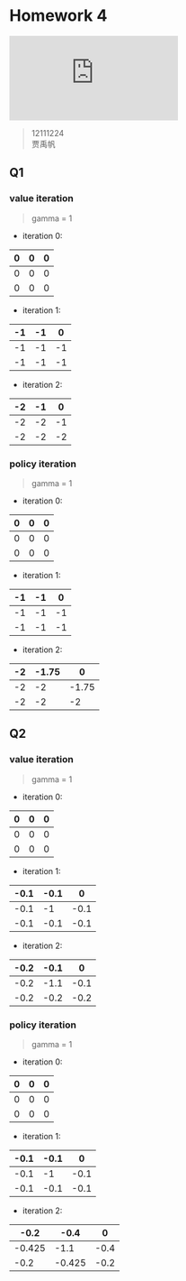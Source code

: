 # Homework 4
![sample](https://cs.stanford.edu/people/karpathy/reinforcejs/gridworld_dp.html)

>12111224  
>贾禹帆

## Q1

### value iteration

>gamma = 1

- iteration 0:

|0|0|0|
|-|-|-|
|0|0|0|
|0|0|0|

- iteration 1:

|-1|-1|0|
|-|-|-|
|-1|-1|-1|
|-1|-1|-1|

- iteration 2:

|-2|-1|0|
|-|-|-|
|-2|-2|-1|
|-2|-2|-2|

### policy iteration

>gamma = 1

- iteration 0:

|0|0|0|
|-|-|-|
|0|0|0|
|0|0|0|

- iteration 1:

|-1|-1|0|
|-|-|-|
|-1|-1|-1|
|-1|-1|-1|

- iteration 2:

|-2|-1.75|0|
|-|-|-|
|-2|-2|-1.75|
|-2|-2|-2|

## Q2

### value iteration

>gamma = 1

- iteration 0:

|0|0|0|
|-|-|-|
|0|0|0|
|0|0|0|

- iteration 1:

|-0.1|-0.1|0|
|-|-|-|
|-0.1|-1|-0.1|
|-0.1|-0.1|-0.1|

- iteration 2:

|-0.2|-0.1|0|
|-|-|-|
|-0.2|-1.1|-0.1|
|-0.2|-0.2|-0.2|

### policy iteration

>gamma = 1

- iteration 0:

|0|0|0|
|-|-|-|
|0|0|0|
|0|0|0|

- iteration 1:

|-0.1|-0.1|0|
|-|-|-|
|-0.1|-1|-0.1|
|-0.1|-0.1|-0.1|

- iteration 2:

|-0.2|-0.4|0|
|-|-|-|
|-0.425|-1.1|-0.4|
|-0.2|-0.425|-0.2|
